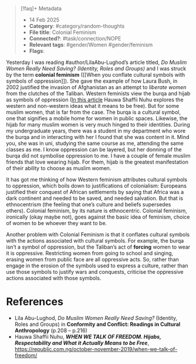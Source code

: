 
> [!faq]+ Metadata
> * 14 Feb 2025
> * **Category**: #category/random-thoughts
> * **File title**: Colonial Feminism
> * **Connected?**: #task/connection/NOPE 
> * **Relevant tags**: #gender/Women #gender/feminism 
> * **Flags**: 


Yesterday I was reading #author/LilaAbu-Lughod’s article titled, *Do Muslim Women Really Need Saving? (Identity, Roles and Groups)* and I was struck by the term **colonial feminism** ([[When you conflate cultural symbols with symbols of oppression]]). She gave the example of how Laura Bush, in 2002 justified the invasion of Afghanistan as an attempt to *liberate women* from the clutches of the Taliban. Western feminists view the burqa and hijab as symbols of oppression ([In this article](https://republic.com.ng/october-november-2019/when-we-talk-of-freedom/) Hauwa Shaffii Nuhu explores the western and non-western ideas what it means to be free). But for some muslim women, that is far from the case. The burqa is a cultural symbol, one that signifies a mobile home for women in public spaces. Likewise, the hijab for many muslim women is very much hinged to their identities. During my undergraduate years, there was a student in my department who wore the burqa and in interacting with her I found that she was content in it. Mind you, she was in uni, studying the same course as me, attending the same classes as me. I know oppression can be layered, but her donning of the burqa did not symbolise oppression to me. I have a couple of female muslim friends that love wearing hijab. For them, hijab is the greatest manifestation of their ability to choose as muslim women. 

It has got me thinking of how Western feminism attributes cultural symbols to oppression, which boils down to justifications of colonialism: Europeans justified their conquest of African settlements by saying that Africa was a dark continent and needed to be saved, and needed salvation. But that is ethnocentrism (the feeling that one’s culture and beliefs supersedes others). Colonial feminism, by its nature is ethnocentric. Colonial feminism, ironically (okay maybe not), goes against the basic idea of feminism, choice of women to be whoever they want to be. 

Another problem with Colonial Feminism is that it conflates cultural symbols with the actions associated with cultural symbols. For example, the burqa isn’t a symbol of oppression, but the Taliban’s act of **forcing** women to wear it is oppressive. Restricting women from going to school and singing, erasing women from public face are all oppressive acts. So, rather than engage in the erosion of the symbols used to express a culture, rather than use those symbols to justify wars and conquests, criticise the oppressive actions associated with those symbols. 

# References
- Lila Abu-Lughod, *Do Muslim Women Really Need Saving?* (Identity, Roles and Groups) in **Conformity and Conflict: Readings in Cultural Anthropology** (p.208 – p.216)
- Hauwa Shaffii Nuhu, ***WHEN WE TALK OF FREEDOM. Hijabs, Respectability and What it Actually Means to be Free***, https://republic.com.ng/october-november-2019/when-we-talk-of-freedom/